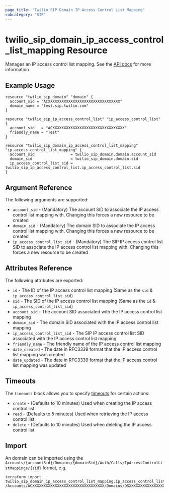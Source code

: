 ```yaml
---
page_title: "Twilio SIP Domain IP Access Control List Mapping"
subcategory: "SIP"
---
```


# twilio_sip_domain_ip_access_control_list_mapping Resource

Manages an IP access control list mapping. See the [API docs](https://www.twilio.com/docs/voice/sip/api/sip-ipaccesscontrollistmapping-resource) for more information

## Example Usage

```hcl
resource "twilio_sip_domain" "domain" {
  account_sid = "ACXXXXXXXXXXXXXXXXXXXXXXXXXXXXXXXX"
  domain_name = "test.sip.twilio.com"
}

resource "twilio_sip_ip_access_control_list" "ip_access_control_list" {
  account_sid   = "ACXXXXXXXXXXXXXXXXXXXXXXXXXXXXXXXX"
  friendly_name = "Test"
}

resource "twilio_sip_domain_ip_access_control_list_mapping" "ip_access_control_list_mapping" {
  account_sid                = twilio_sip_domain.domain.account_sid
  domain_sid                 = twilio_sip_domain.domain.sid
  ip_access_control_list_sid = twilio_sip_ip_access_control_list.ip_access_control_list.sid
}
```

## Argument Reference

The following arguments are supported:

- `account_sid` - (Mandatory) The account SID to associate the IP access control list mapping with. Changing this forces a new resource to be created
- `domain_sid` - (Mandatory) The domain SID to associate the IP access control list mapping with. Changing this forces a new resource to be created
- `ip_access_control_list_sid` - (Mandatory) The SIP IP access control list SID to associate the IP access control list mapping with. Changing this forces a new resource to be created

## Attributes Reference

The following attributes are exported:

- `id` - The ID of the IP access control list mapping (Same as the `sid` & `ip_access_control_list_sid`)
- `sid` - The SID of the IP access control list mapping (Same as the `id` & `ip_access_control_list_sid`)
- `account_sid` - The account SID associated with the IP access control list mapping
- `domain_sid` - The domain SID associated with the IP access control list mapping
- `ip_access_control_list_sid` - The SIP IP access control list SID associated with the IP access control list mapping
- `friendly_name` - The friendly name of the IP access control list mapping
- `date_created` - The date in RFC3339 format that the IP access control list mapping was created
- `date_updated` - The date in RFC3339 format that the IP access control list mapping was updated

## Timeouts

The `timeouts` block allows you to specify [timeouts](https://www.terraform.io/docs/configuration/resources.html#timeouts) for certain actions:

- `create` - (Defaults to 10 minutes) Used when creating the IP access control list
- `read` - (Defaults to 5 minutes) Used when retrieving the IP access control list
- `delete` - (Defaults to 10 minutes) Used when deleting the IP access control list

## Import

An domain can be imported using the `Accounts/{accountSid}/Domains/{domainSid}/Auth/Calls/IpAccessControlListMappings/{sid}` format, e.g.

```shell
terraform import twilio_sip_domain_ip_access_control_list_mapping.ip_access_control_list_mapping /Accounts/ACXXXXXXXXXXXXXXXXXXXXXXXXXXXXXXXX/Domains/DSXXXXXXXXXXXXXXXXXXXXXXXXXXXXXXXX/Auth/Calls/IpAccessControlListMappings/ALXXXXXXXXXXXXXXXXXXXXXXXXXXXXXXXX
```
